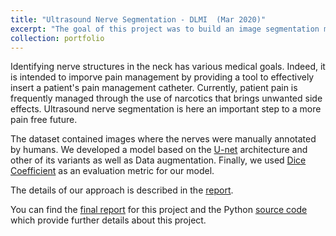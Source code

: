 ```yaml
---
title: "Ultrasound Nerve Segmentation - DLMI  (Mar 2020)"
excerpt: "The goal of this project was to build an image segmentation model to identify nerve structures in the neck. <br/><img src='/images/dlmi.png'>"
collection: portfolio
---
```


Identifying nerve structures in the neck has various medical goals. Indeed, it is intended to imporve pain management by providing a tool to effectively insert a patient's pain management catheter. Currently, patient pain is frequently managed through the use of narcotics that brings unwanted side effects. Ultrasound nerve segmentation is here an important step to a more pain free future.

The dataset contained images where the nerves were manually annotated by humans. We developed a model based on the [U-net](https://arxiv.org/abs/1505.04597) architecture and other of its variants as well as Data augmentation. Finally, we used [Dice Coefficient](https://en.wikipedia.org/wiki/S%C3%B8rensen%E2%80%93Dice_coefficient) as an evaluation metric for our model. 

The details of our approach is described in the [report](https://khaoulabelahsen.github.io/files/dlmi_report.pdf).

You can find the [final report](https://khaoulabelahsen.github.io/files/dlmi_report.pdf) for this project and the Python [source code](https://github.com/khaoulabelahsen/MVA-DLMI) which provide further details about this project.
 
